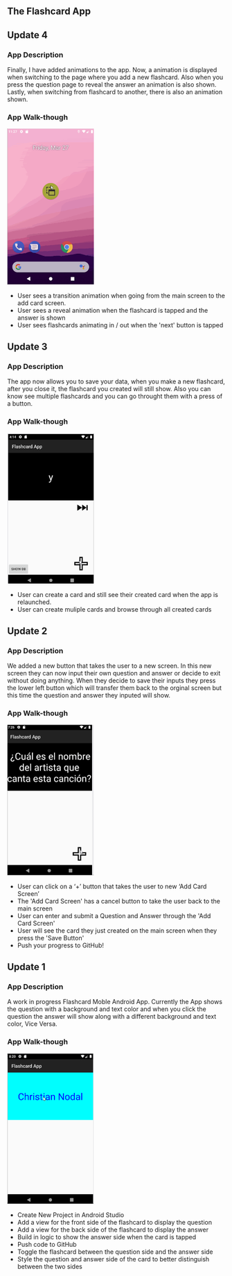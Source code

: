 ## The Flashcard App

## Update 4

### App Description
Finally, I have added animations to the app. Now, a animation is 
displayed when switching to the page where you add a new flashcard. 
Also when you press the question page to reveal the answer an animation
is also shown. Lastly, when switching from flashcard to another, there
is also an animation shown. 

### App Walk-though

<img src="https://github.com/hcastrio/Flashcard-Android-App/blob/master/walkthrough4.gif?raw=true" width=200><br>

- User sees a transition animation when going from the main screen to the add card screen.
- User sees a reveal animation when the flashcard is tapped and the answer is shown
- User sees flashcards animating in / out when the 'next' button is tapped

## Update 3

### App Description
The app now allows you to save your data, when you make a new 
flashcard, after you close it, the flashcard you created will
still show. Also you can know see multiple flashcards and you 
can go throught them with a press of a button. 

### App Walk-though

<img src="https://github.com/hcastrio/Flashcard-Android-App/blob/master/walkthrough3.gif?raw=true" width=200><br>

- User can create a card and still see their created card when the app is relaunched.
- User can create muliple cards and browse through all created cards

## Update 2

### App Description
We added a new button that takes the user to a new screen. In 
this new screen they can now input their own question and answer
or decide to exit without doing anything. When they decide to save
their inputs they press the lower left button which will transfer 
them back to the orginal screen but this time the question and answer
they inputed will show.

### App Walk-though

<img src="https://github.com/hcastrio/Flashcard-Android-App/blob/master/walkthrough2.gif?raw=true" width=200><br>

- User can click on a ‘+’ button that takes the user to new ‘Add Card Screen’
- The 'Add Card Screen' has a cancel button to take the user back to the main screen
- User can enter and submit a Question and Answer through the 'Add Card Screen'
- User will see the card they just created on the main screen when they press the 'Save Button'
- Push your progress to GitHub!

## Update 1

### App Description
A work in progress Flashcard Moble Android App. 
Currently the App shows the question with a background
and text color and when you click the question the answer will show
along with a different background and text color, Vice Versa.

### App Walk-though

<img src="https://github.com/hcastrio/Flashcard-Android-App/blob/master/walkthrough.gif?raw=true" width=200><br>

- Create New Project in Android Studio
- Add a view for the front side of the flashcard to display the question
- Add a view for the back side of the flashcard to display the answer
- Build in logic to show the answer side when the card is tapped
- Push code to GitHub
- Toggle the flashcard between the question side and the answer side
- Style the question and answer side of the card to better distinguish between the two sides


